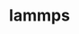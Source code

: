---
title: "lammps"
layout: cache
categories: [package, v0.18.1]
meta: {"versions": ["20220107"], "compilers": ["gcc@=7.3.1", "gcc@=7.5.0"], "oss": ["amzn2", "ubuntu18.04"], "platforms": ["linux"], "targets": ["aarch64", "graviton2", "x86_64", "x86_64_v3", "x86_64_v4"], "stacks": ["aws-ahug", "aws-ahug-aarch64", "aws-isc", "aws-isc-aarch64", "e4s", "root"], "num_specs": 9, "num_specs_by_stack": {"aws-isc": 2, "root": 9, "aws-isc-aarch64": 2, "aws-ahug": 2, "aws-ahug-aarch64": 2, "e4s": 1}}
spec_details: [{"hash": "nt5llzy5jtxl4nsxbq64ed7jphmsi3gu", "compiler": "gcc@=7.3.1", "versions": ["20220107"], "os": "amzn2", "platform": "linux", "target": "x86_64_v3", "variants": ["~asphere", "~body", "build_type=RelWithDebInfo", "~class2", "~colloid", "~compress", "~coreshell", "~cuda", "~cuda_mps", "~dipole", "~exceptions", "+ffmpeg", "~granular", "~ipo", "+jpeg", "+kim", "~kokkos", "~kspace", "~latte", "+lib", "~manybody", "~mc", "~meam", "~misc", "~mliap", "~molecule", "+mpi", "~mpiio", "~opencl", "+openmp", "~opt", "~peri", "+png", "~poems", "~python", "~qeq", "~replica", "~rigid", "~shock", "~snap", "~spin", "~srd", "~user-adios", "~user-atc", "~user-awpmd", "~user-bocs", "~user-cgsdk", "~user-colvars", "~user-diffraction", "~user-dpd", "~user-drude", "~user-eff", "~user-fep", "~user-h5md", "~user-lb", "~user-manifold", "~user-meamc", "~user-mesodpd", "~user-mesont", "~user-mgpt", "~user-misc", "~user-mofff", "~user-netcdf", "~user-omp", "~user-phonon", "~user-plumed", "~user-ptm", "~user-qtb", "~user-reaction", "~user-reaxc", "~user-sdpd", "~user-smd", "~user-smtbq", "~user-sph", "~user-tally", "~user-uef", "~user-yaff", "~voronoi"], "stacks": ["aws-isc", "root"], "size": "-", "tarball": "https://binaries.spack.io/releases/v0.18.1/build_cache/linux-amzn2-x86_64_v3/gcc-7.3.1/lammps-20220107/linux-amzn2-x86_64_v3-gcc-7.3.1-lammps-20220107-nt5llzy5jtxl4nsxbq64ed7jphmsi3gu.spack"}, {"hash": "dyfi5mwcllfaxr4miza34rl6cqaskg2o", "compiler": "gcc@=7.3.1", "versions": ["20220107"], "os": "amzn2", "platform": "linux", "target": "aarch64", "variants": ["~asphere", "~body", "build_type=RelWithDebInfo", "~class2", "~colloid", "~compress", "~coreshell", "~cuda", "~cuda_mps", "~dipole", "~exceptions", "+ffmpeg", "~granular", "~ipo", "+jpeg", "+kim", "~kokkos", "~kspace", "~latte", "+lib", "~manybody", "~mc", "~meam", "~misc", "~mliap", "~molecule", "+mpi", "~mpiio", "~opencl", "+openmp", "~opt", "~peri", "+png", "~poems", "~python", "~qeq", "~replica", "~rigid", "~shock", "~snap", "~spin", "~srd", "~user-adios", "~user-atc", "~user-awpmd", "~user-bocs", "~user-cgsdk", "~user-colvars", "~user-diffraction", "~user-dpd", "~user-drude", "~user-eff", "~user-fep", "~user-h5md", "~user-lb", "~user-manifold", "~user-meamc", "~user-mesodpd", "~user-mesont", "~user-mgpt", "~user-misc", "~user-mofff", "~user-netcdf", "~user-omp", "~user-phonon", "~user-plumed", "~user-ptm", "~user-qtb", "~user-reaction", "~user-reaxc", "~user-sdpd", "~user-smd", "~user-smtbq", "~user-sph", "~user-tally", "~user-uef", "~user-yaff", "~voronoi"], "stacks": ["root", "aws-isc-aarch64"], "size": "-", "tarball": "https://binaries.spack.io/releases/v0.18.1/build_cache/linux-amzn2-aarch64/gcc-7.3.1/lammps-20220107/linux-amzn2-aarch64-gcc-7.3.1-lammps-20220107-dyfi5mwcllfaxr4miza34rl6cqaskg2o.spack"}, {"hash": "mr4otkj55fr4lbbwiauruuyynxsttpqs", "compiler": "gcc@=7.3.1", "versions": ["20220107"], "os": "amzn2", "platform": "linux", "target": "x86_64_v4", "variants": ["~asphere", "~body", "build_type=RelWithDebInfo", "~class2", "~colloid", "~compress", "~coreshell", "~cuda", "~cuda_mps", "~dipole", "~exceptions", "+ffmpeg", "~granular", "~ipo", "+jpeg", "+kim", "~kokkos", "~kspace", "~latte", "+lib", "~manybody", "~mc", "~meam", "~misc", "~mliap", "~molecule", "+mpi", "~mpiio", "~opencl", "+openmp", "~opt", "~peri", "+png", "~poems", "~python", "~qeq", "~replica", "~rigid", "~shock", "~snap", "~spin", "~srd", "~user-adios", "~user-atc", "~user-awpmd", "~user-bocs", "~user-cgsdk", "~user-colvars", "~user-diffraction", "~user-dpd", "~user-drude", "~user-eff", "~user-fep", "~user-h5md", "~user-lb", "~user-manifold", "~user-meamc", "~user-mesodpd", "~user-mesont", "~user-mgpt", "~user-misc", "~user-mofff", "~user-netcdf", "~user-omp", "~user-phonon", "~user-plumed", "~user-ptm", "~user-qtb", "~user-reaction", "~user-reaxc", "~user-sdpd", "~user-smd", "~user-smtbq", "~user-sph", "~user-tally", "~user-uef", "~user-yaff", "~voronoi"], "stacks": ["root", "aws-ahug"], "size": "-", "tarball": "https://binaries.spack.io/releases/v0.18.1/build_cache/linux-amzn2-x86_64_v4/gcc-7.3.1/lammps-20220107/linux-amzn2-x86_64_v4-gcc-7.3.1-lammps-20220107-mr4otkj55fr4lbbwiauruuyynxsttpqs.spack"}, {"hash": "pe2vbawouwbv7wzgpfhetrhl7ka5tbkg", "compiler": "gcc@=7.3.1", "versions": ["20220107"], "os": "amzn2", "platform": "linux", "target": "aarch64", "variants": ["~asphere", "~body", "build_type=RelWithDebInfo", "~class2", "~colloid", "~compress", "~coreshell", "~cuda", "~cuda_mps", "~dipole", "~exceptions", "+ffmpeg", "~granular", "~ipo", "+jpeg", "+kim", "~kokkos", "~kspace", "~latte", "+lib", "~manybody", "~mc", "~meam", "~misc", "~mliap", "~molecule", "+mpi", "~mpiio", "~opencl", "+openmp", "~opt", "~peri", "+png", "~poems", "~python", "~qeq", "~replica", "~rigid", "~shock", "~snap", "~spin", "~srd", "~user-adios", "~user-atc", "~user-awpmd", "~user-bocs", "~user-cgsdk", "~user-colvars", "~user-diffraction", "~user-dpd", "~user-drude", "~user-eff", "~user-fep", "~user-h5md", "~user-lb", "~user-manifold", "~user-meamc", "~user-mesodpd", "~user-mesont", "~user-mgpt", "~user-misc", "~user-mofff", "~user-netcdf", "~user-omp", "~user-phonon", "~user-plumed", "~user-ptm", "~user-qtb", "~user-reaction", "~user-reaxc", "~user-sdpd", "~user-smd", "~user-smtbq", "~user-sph", "~user-tally", "~user-uef", "~user-yaff", "~voronoi"], "stacks": ["aws-ahug-aarch64", "root"], "size": "-", "tarball": "https://binaries.spack.io/releases/v0.18.1/build_cache/linux-amzn2-aarch64/gcc-7.3.1/lammps-20220107/linux-amzn2-aarch64-gcc-7.3.1-lammps-20220107-pe2vbawouwbv7wzgpfhetrhl7ka5tbkg.spack"}, {"hash": "lyl4mhpath55uj3kdcbw74aozjtrfa5g", "compiler": "gcc@=7.3.1", "versions": ["20220107"], "os": "amzn2", "platform": "linux", "target": "x86_64_v3", "variants": ["~asphere", "~body", "build_type=RelWithDebInfo", "~class2", "~colloid", "~compress", "~coreshell", "~cuda", "~cuda_mps", "~dipole", "~exceptions", "+ffmpeg", "~granular", "~ipo", "+jpeg", "+kim", "~kokkos", "~kspace", "~latte", "+lib", "~manybody", "~mc", "~meam", "~misc", "~mliap", "~molecule", "+mpi", "~mpiio", "~opencl", "+openmp", "~opt", "~peri", "+png", "~poems", "~python", "~qeq", "~replica", "~rigid", "~shock", "~snap", "~spin", "~srd", "~user-adios", "~user-atc", "~user-awpmd", "~user-bocs", "~user-cgsdk", "~user-colvars", "~user-diffraction", "~user-dpd", "~user-drude", "~user-eff", "~user-fep", "~user-h5md", "~user-lb", "~user-manifold", "~user-meamc", "~user-mesodpd", "~user-mesont", "~user-mgpt", "~user-misc", "~user-mofff", "~user-netcdf", "~user-omp", "~user-phonon", "~user-plumed", "~user-ptm", "~user-qtb", "~user-reaction", "~user-reaxc", "~user-sdpd", "~user-smd", "~user-smtbq", "~user-sph", "~user-tally", "~user-uef", "~user-yaff", "~voronoi"], "stacks": ["root", "aws-ahug"], "size": "-", "tarball": "https://binaries.spack.io/releases/v0.18.1/build_cache/linux-amzn2-x86_64_v3/gcc-7.3.1/lammps-20220107/linux-amzn2-x86_64_v3-gcc-7.3.1-lammps-20220107-lyl4mhpath55uj3kdcbw74aozjtrfa5g.spack"}, {"hash": "svre5wj2oyruzwcx7vx2fcncn7y2s5kg", "compiler": "gcc@=7.5.0", "versions": ["20220107"], "os": "ubuntu18.04", "platform": "linux", "target": "x86_64", "variants": ["~asphere", "~body", "build_type=RelWithDebInfo", "~class2", "~colloid", "~compress", "~coreshell", "~cuda", "~cuda_mps", "~dipole", "~exceptions", "+ffmpeg", "~granular", "~ipo", "+jpeg", "+kim", "~kokkos", "~kspace", "~latte", "+lib", "~manybody", "~mc", "~meam", "~misc", "~mliap", "~molecule", "+mpi", "~mpiio", "~opencl", "+openmp", "~opt", "~peri", "+png", "~poems", "~python", "~qeq", "~replica", "~rigid", "~shock", "~snap", "~spin", "~srd", "~user-adios", "~user-atc", "~user-awpmd", "~user-bocs", "~user-cgsdk", "~user-colvars", "~user-diffraction", "~user-dpd", "~user-drude", "~user-eff", "~user-fep", "~user-h5md", "~user-lb", "~user-manifold", "~user-meamc", "~user-mesodpd", "~user-mesont", "~user-mgpt", "~user-misc", "~user-mofff", "~user-netcdf", "~user-omp", "~user-phonon", "~user-plumed", "~user-ptm", "~user-qtb", "~user-reaction", "~user-reaxc", "~user-sdpd", "~user-smd", "~user-smtbq", "~user-sph", "~user-tally", "~user-uef", "~user-yaff", "~voronoi"], "stacks": ["e4s", "root"], "size": "-", "tarball": "https://binaries.spack.io/releases/v0.18.1/build_cache/linux-ubuntu18.04-x86_64/gcc-7.5.0/lammps-20220107/linux-ubuntu18.04-x86_64-gcc-7.5.0-lammps-20220107-svre5wj2oyruzwcx7vx2fcncn7y2s5kg.spack"}, {"hash": "liflcudffftfqa5zxojc42dwtb34k2zu", "compiler": "gcc@=7.3.1", "versions": ["20220107"], "os": "amzn2", "platform": "linux", "target": "graviton2", "variants": ["~asphere", "~body", "build_type=RelWithDebInfo", "~class2", "~colloid", "~compress", "~coreshell", "~cuda", "~cuda_mps", "~dipole", "~exceptions", "+ffmpeg", "~granular", "~ipo", "+jpeg", "+kim", "~kokkos", "~kspace", "~latte", "+lib", "~manybody", "~mc", "~meam", "~misc", "~mliap", "~molecule", "+mpi", "~mpiio", "~opencl", "+openmp", "~opt", "~peri", "+png", "~poems", "~python", "~qeq", "~replica", "~rigid", "~shock", "~snap", "~spin", "~srd", "~user-adios", "~user-atc", "~user-awpmd", "~user-bocs", "~user-cgsdk", "~user-colvars", "~user-diffraction", "~user-dpd", "~user-drude", "~user-eff", "~user-fep", "~user-h5md", "~user-lb", "~user-manifold", "~user-meamc", "~user-mesodpd", "~user-mesont", "~user-mgpt", "~user-misc", "~user-mofff", "~user-netcdf", "~user-omp", "~user-phonon", "~user-plumed", "~user-ptm", "~user-qtb", "~user-reaction", "~user-reaxc", "~user-sdpd", "~user-smd", "~user-smtbq", "~user-sph", "~user-tally", "~user-uef", "~user-yaff", "~voronoi"], "stacks": ["aws-ahug-aarch64", "root"], "size": "-", "tarball": "https://binaries.spack.io/releases/v0.18.1/build_cache/linux-amzn2-graviton2/gcc-7.3.1/lammps-20220107/linux-amzn2-graviton2-gcc-7.3.1-lammps-20220107-liflcudffftfqa5zxojc42dwtb34k2zu.spack"}, {"hash": "x7bzguci4ijqq2yoeban7a3v7pirr4e5", "compiler": "gcc@=7.3.1", "versions": ["20220107"], "os": "amzn2", "platform": "linux", "target": "graviton2", "variants": ["~asphere", "~body", "build_type=RelWithDebInfo", "~class2", "~colloid", "~compress", "~coreshell", "~cuda", "~cuda_mps", "~dipole", "~exceptions", "+ffmpeg", "~granular", "~ipo", "+jpeg", "+kim", "~kokkos", "~kspace", "~latte", "+lib", "~manybody", "~mc", "~meam", "~misc", "~mliap", "~molecule", "+mpi", "~mpiio", "~opencl", "+openmp", "~opt", "~peri", "+png", "~poems", "~python", "~qeq", "~replica", "~rigid", "~shock", "~snap", "~spin", "~srd", "~user-adios", "~user-atc", "~user-awpmd", "~user-bocs", "~user-cgsdk", "~user-colvars", "~user-diffraction", "~user-dpd", "~user-drude", "~user-eff", "~user-fep", "~user-h5md", "~user-lb", "~user-manifold", "~user-meamc", "~user-mesodpd", "~user-mesont", "~user-mgpt", "~user-misc", "~user-mofff", "~user-netcdf", "~user-omp", "~user-phonon", "~user-plumed", "~user-ptm", "~user-qtb", "~user-reaction", "~user-reaxc", "~user-sdpd", "~user-smd", "~user-smtbq", "~user-sph", "~user-tally", "~user-uef", "~user-yaff", "~voronoi"], "stacks": ["root", "aws-isc-aarch64"], "size": "-", "tarball": "https://binaries.spack.io/releases/v0.18.1/build_cache/linux-amzn2-graviton2/gcc-7.3.1/lammps-20220107/linux-amzn2-graviton2-gcc-7.3.1-lammps-20220107-x7bzguci4ijqq2yoeban7a3v7pirr4e5.spack"}, {"hash": "an6yvc5ofc34p765jnokc3p3rpbw57ue", "compiler": "gcc@=7.3.1", "versions": ["20220107"], "os": "amzn2", "platform": "linux", "target": "x86_64_v4", "variants": ["~asphere", "~body", "build_type=RelWithDebInfo", "~class2", "~colloid", "~compress", "~coreshell", "~cuda", "~cuda_mps", "~dipole", "~exceptions", "+ffmpeg", "~granular", "~ipo", "+jpeg", "+kim", "~kokkos", "~kspace", "~latte", "+lib", "~manybody", "~mc", "~meam", "~misc", "~mliap", "~molecule", "+mpi", "~mpiio", "~opencl", "+openmp", "~opt", "~peri", "+png", "~poems", "~python", "~qeq", "~replica", "~rigid", "~shock", "~snap", "~spin", "~srd", "~user-adios", "~user-atc", "~user-awpmd", "~user-bocs", "~user-cgsdk", "~user-colvars", "~user-diffraction", "~user-dpd", "~user-drude", "~user-eff", "~user-fep", "~user-h5md", "~user-lb", "~user-manifold", "~user-meamc", "~user-mesodpd", "~user-mesont", "~user-mgpt", "~user-misc", "~user-mofff", "~user-netcdf", "~user-omp", "~user-phonon", "~user-plumed", "~user-ptm", "~user-qtb", "~user-reaction", "~user-reaxc", "~user-sdpd", "~user-smd", "~user-smtbq", "~user-sph", "~user-tally", "~user-uef", "~user-yaff", "~voronoi"], "stacks": ["aws-isc", "root"], "size": "-", "tarball": "https://binaries.spack.io/releases/v0.18.1/build_cache/linux-amzn2-x86_64_v4/gcc-7.3.1/lammps-20220107/linux-amzn2-x86_64_v4-gcc-7.3.1-lammps-20220107-an6yvc5ofc34p765jnokc3p3rpbw57ue.spack"}]
---
